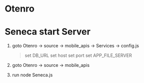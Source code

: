 # Otenro

 Seneca start Server
===================================================================================================================

1) goto Otenro -> source -> mobile_apis -> Services -> config.js

    > set DB_URL
    > set host
    > set port
    > set APP_FILE_SERVER

2) goto Otenro -> source -> mobile_apis

3) run node Seneca.js

